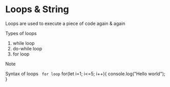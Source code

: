 # Loops & String
Loops are used to execute a piece of code again & again

Types of loops
1. while loop
2. do-while loop
3. for loop

>[!Note]
> Syntax of loops
` for loop`
for(let i=1; i<=5; i++){
    console.log("Hello world");
}